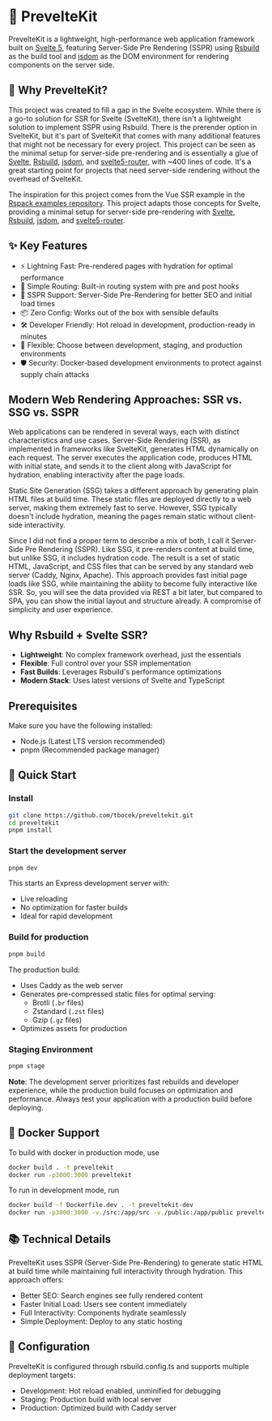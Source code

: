 # 🚀 PrevelteKit

PrevelteKit is a lightweight, high-performance web application framework built on [Svelte 5](https://svelte.dev/), featuring Server-Side Pre Rendering (SSPR) using [Rsbuild](https://rsbuild.dev/) as the build tool and [jsdom](https://github.com/jsdom/jsdom) as the DOM environment for rendering components on the server side.

## 🌟 Why PrevelteKit?
This project was created to fill a gap in the Svelte ecosystem. While there is a go-to solution for SSR for Svelte (SvelteKit), there isn't a lightweight solution to implement SSPR using Rsbuild. There is the prerender option in SvelteKit, but it's part of SvelteKit that comes with many additional features that might not be necessary for every project. This project can be seen as the minimal setup for server-side pre-rendering and is essentially a glue of  [Svelte](https://svelte.dev/), [Rsbuild](https://rsbuild.dev/), [jsdom](https://github.com/jsdom/jsdom), and [svelte5-router](https://github.com/mateothegreat/svelte5-router), with ~400 lines of code. It's a great starting point for projects that need server-side rendering without the overhead of SvelteKit.

The inspiration for this project comes from the Vue SSR example in the [Rspack examples repository](https://github.com/rspack-contrib/rspack-examples/blob/main/rsbuild/ssr-express/prod-server.mjs). This project adapts those concepts for Svelte, providing a minimal setup for server-side pre-rendering with [Svelte](https://svelte.dev/), [Rsbuild](https://rsbuild.dev/), [jsdom](https://github.com/jsdom/jsdom), and [svelte5-router](https://github.com/mateothegreat/svelte5-router).

## ✨ Key Features
 * ⚡️ Lightning Fast: Pre-rendered pages with hydration for optimal performance
 * 🎯 Simple Routing: Built-in routing system with pre and post hooks
 * 🔄 SSPR Support: Server-Side Pre-Rendering for better SEO and initial load times
 * 📦 Zero Config: Works out of the box with sensible defaults
 * 🛠️ Developer Friendly: Hot reload in development, production-ready in minutes
 * 🔧 Flexible: Choose between development, staging, and production environments
 * 🛡️ Security: Docker-based development environments to protect against supply chain attacks

## Modern Web Rendering Approaches: SSR vs. SSG vs. SSPR

Web applications can be rendered in several ways, each with distinct characteristics and use cases. Server-Side Rendering (SSR), as implemented in frameworks like SvelteKit, generates HTML dynamically on each request. The server executes the application code, produces HTML with initial state, and sends it to the client along with JavaScript for hydration, enabling interactivity after the page loads.

Static Site Generation (SSG) takes a different approach by generating plain HTML files at build time. These static files are deployed directly to a web server, making them extremely fast to serve. However, SSG typically doesn't include hydration, meaning the pages remain static without client-side interactivity.

Since I did not find a proper term to describe a mix of both, I call it Server-Side Pre Rendering (SSPR). Like SSG, it pre-renders content at build time, but unlike SSG, it includes hydration code. The result is a set of static HTML, JavaScript, and CSS files that can be served by any standard web server (Caddy, Nginx, Apache). This approach provides fast initial page loads like SSG, while maintaining the ability to become fully interactive like SSR. So, you will see the data provided via REST a bit later, but compared to SPA, you can show the initial layout and structure already. A compromise of simplicity and user experience.

## Why Rsbuild + Svelte SSR?

- **Lightweight**: No complex framework overhead, just the essentials
- **Flexible**: Full control over your SSR implementation
- **Fast Builds**: Leverages Rsbuild's performance optimizations
- **Modern Stack**: Uses latest versions of Svelte and TypeScript

## Prerequisites

Make sure you have the following installed:
- Node.js (Latest LTS version recommended)
- pnpm (Recommended package manager)

## 🚦 Quick Start

### Install
```bash
git clone https://github.com/tbocek/preveltekit.git
cd preveltekit
pnpm install
```

### Start the development server
```bash
pnpm dev
```
This starts an Express development server with:
- Live reloading
- No optimization for faster builds
- Ideal for rapid development

### Build for production
```bash
pnpm build
```
The production build:
- Uses Caddy as the web server
- Generates pre-compressed static files for optimal serving:
    - Brotli (`.br` files)
    - Zstandard (`.zst` files)
    - Gzip (`.gz` files)
- Optimizes assets for production

### Staging Environment
```bash
pnpm stage
```

**Note**: The development server prioritizes fast rebuilds and developer experience, while the production build focuses on optimization and performance. Always test your application with a production build before deploying.

## 🐳 Docker Support

To build with docker in production mode, use

```bash
docker build . -t preveltekit
docker run -p3000:3000 preveltekit
```

To run in development mode, run

```bash
docker build -f Dockerfile.dev . -t preveltekit-dev
docker run -p3000:3000 -v./src:/app/src -v./public:/app/public preveltekit-dev
```

## 📚 Technical Details
PrevelteKit uses SSPR (Server-Side Pre-Rendering) to generate static HTML at build time while maintaining full interactivity through hydration. This approach offers:

 * Better SEO: Search engines see fully rendered content
 * Faster Initial Load: Users see content immediately
 * Full Interactivity: Components hydrate seamlessly
 * Simple Deployment: Deploy to any static hosting

## 🔧 Configuration
PrevelteKit is configured through rsbuild.config.ts and supports multiple deployment targets:

 * Development: Hot reload enabled, unminified for debugging
 * Staging: Production build with local server
 * Production: Optimized build with Caddy server
